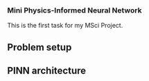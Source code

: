 ### Mini Physics-Informed Neural Network

This is the first task for my MSci Project.

## Problem setup

## PINN architecture